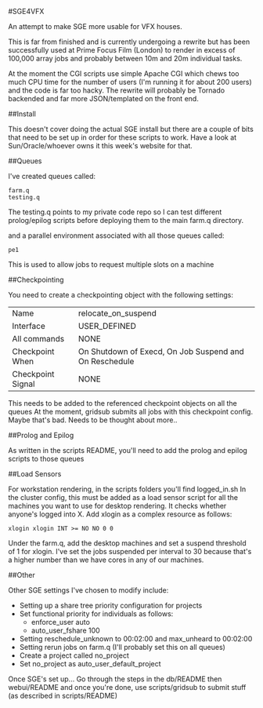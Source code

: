#SGE4VFX

An attempt to make SGE more usable for VFX houses.

This is far from finished and is currently undergoing a rewrite but has been successfully used at Prime Focus Film (London) to render in excess of 100,000 array jobs and probably between 10m and 20m individual tasks.

At the moment the CGI scripts use simple Apache CGI which chews too much CPU time for the number of users (I'm running it for about 200 users) and the code is far too hacky.  The rewrite will probably be Tornado backended and far more JSON/templated on the front end.

##Install

This doesn't cover doing the actual SGE install but there are a couple of bits that need to be set up in order for these scripts to work.  Have a look at Sun/Oracle/whoever owns it this week's website for that.

##Queues

I've created queues called:

    farm.q
    testing.q

The testing.q points to my private code repo so I can test different prolog/epilog scripts before deploying them to the main farm.q directory.

and a parallel environment associated with all those queues called:

    pe1

This is used to allow jobs to request multiple slots on a machine

##Checkpointing

You need to create a checkpointing object with the following settings:
<table>
<tr><td>Name</td><td>relocate_on_suspend</td></tr>
<tr><td>Interface</td><td>USER_DEFINED</td></tr>
<tr><td>All commands</td><td>NONE</td></tr>
<tr><td>Checkpoint When</td><td>On Shutdown of Execd, On Job Suspend and On Reschedule</td></tr>
<tr><td>Checkpoint Signal</td><td>NONE</td></tr>
</table>
This needs to be added to the referenced checkpoint objects on all the queues
At the moment, gridsub submits all jobs with this checkpoint config.  Maybe that's bad.  Needs to be thought about more..

##Prolog and Epilog

As written in the scripts README, you'll need to add the prolog and epilog scripts to those queues

##Load Sensors

For workstation rendering, in the scripts folders you'll find logged_in.sh
In the cluster config, this must be added as a load sensor script for all the machines you want to use for desktop rendering.  It checks whether anyone's logged into X.
Add xlogin as a complex resource as follows:

    xlogin xlogin INT >= NO NO 0 0

Under the farm.q, add the desktop machines and set a suspend threshold of 1 for xlogin.  I've set the jobs suspended per interval to 30 because that's a higher number than we have cores in any of our machines.

##Other

Other SGE settings I've chosen to modify include:

* Setting up a share tree priority configuration for projects
* Set functional priority for individuals as follows:
    * enforce_user auto
    * auto_user_fshare 100
* Setting reschedule_unknown to 00:02:00 and max_unheard to 00:02:00
* Setting rerun jobs on farm.q (I'll probably set this on all queues)
* Create a project called no_project
* Set no_project as auto_user_default_project

Once SGE's set up...
Go through the steps in the db/README then webui/README and once you're done, use scripts/gridsub to submit stuff (as described in scripts/README)
